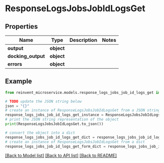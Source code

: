 # ResponseLogsJobsJobIdLogsGet


## Properties

Name | Type | Description | Notes
------------ | ------------- | ------------- | -------------
**output** | **object** |  | 
**docking_output** | **object** |  | 
**errors** | **object** |  | 

## Example

```python
from reinvent_microservice.models.response_logs_jobs_job_id_logs_get import ResponseLogsJobsJobIdLogsGet

# TODO update the JSON string below
json = "{}"
# create an instance of ResponseLogsJobsJobIdLogsGet from a JSON string
response_logs_jobs_job_id_logs_get_instance = ResponseLogsJobsJobIdLogsGet.from_json(json)
# print the JSON string representation of the object
print(ResponseLogsJobsJobIdLogsGet.to_json())

# convert the object into a dict
response_logs_jobs_job_id_logs_get_dict = response_logs_jobs_job_id_logs_get_instance.to_dict()
# create an instance of ResponseLogsJobsJobIdLogsGet from a dict
response_logs_jobs_job_id_logs_get_form_dict = response_logs_jobs_job_id_logs_get.from_dict(response_logs_jobs_job_id_logs_get_dict)
```
[[Back to Model list]](../README.md#documentation-for-models) [[Back to API list]](../README.md#documentation-for-api-endpoints) [[Back to README]](../README.md)


